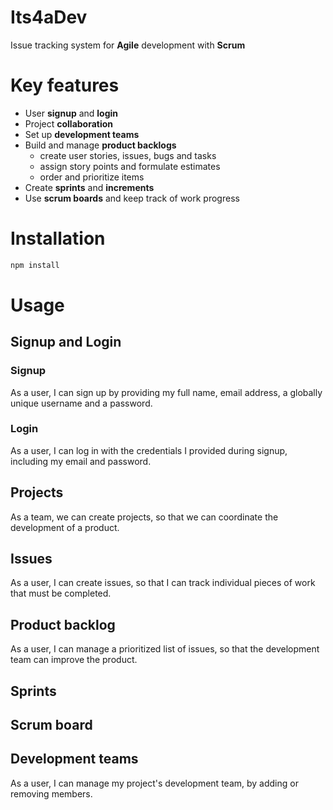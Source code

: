 # Its4aDev

Issue tracking system for **Agile** development with **Scrum**

# Key features

- User **signup** and **login**
- Project **collaboration**
- Set up **development teams**
- Build and manage **product backlogs**
  - create user stories, issues, bugs and tasks
  - assign story points and formulate estimates
  - order and prioritize items
- Create **sprints** and **increments**
- Use **scrum boards** and keep track of work progress

# Installation

```javascript
npm install
```

# Usage

## Signup and Login

### Signup

As a user, I can sign up by providing my full name, email address, a globally unique username and a password.

### Login

As a user, I can log in with the credentials I provided during signup, including my email and password.

## Projects

As a team, we can create projects, so that we can coordinate the development of a product.

## Issues

As a user, I can create issues, so that I can track individual pieces of work that must be completed.

## Product backlog

As a user, I can manage a prioritized list of issues, so that the development team can improve the product.

## Sprints

## Scrum board

## Development teams

As a user, I can manage my project's development team, by adding or removing members.
